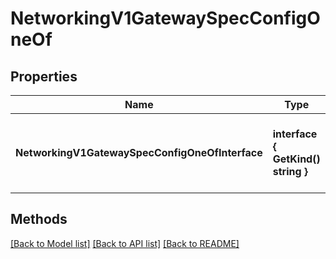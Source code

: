 # NetworkingV1GatewaySpecConfigOneOf

## Properties

Name | Type | Description | Notes
------------ | ------------- | ------------- | -------------
**NetworkingV1GatewaySpecConfigOneOfInterface** | **interface { GetKind() string }** | An interface that can hold any of the proper implementing types |

## Methods


[[Back to Model list]](../README.md#documentation-for-models) [[Back to API list]](../README.md#documentation-for-api-endpoints) [[Back to README]](../README.md)


